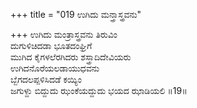 +++
title = "019 ಉಗಿದು ಮನ್ತ್ರಾಸ್ತ್ರವನು"

+++
ಉಗಿದು ಮಂತ್ರಾಸ್ತ್ರವನು ತಿರುವಿಂ  
ದುಗುಳಿಚಿದಡಾ ಭೂತದಂಘ್ರಿಗೆ  
ಮುಗಿದ ಕೈಗಳಲೆರಗಿದರು ಶಸ್ತ್ರಾದಿದೇವಿಯರು  
ಉಗಿದನೊರೆಯಲಡಾಯುಧವನು  
ಬ್ಬೆಗದಲಪ್ಪಳಿಸಿದಡೆ ಕಯ್ಯಿಂ  
ಜಗುಳ್ದು ಬಿದ್ದುದು ಝಂಕೆಯದ್ದುದು ಭಯದ ಝಾಡಿಯಲಿ     ॥19॥